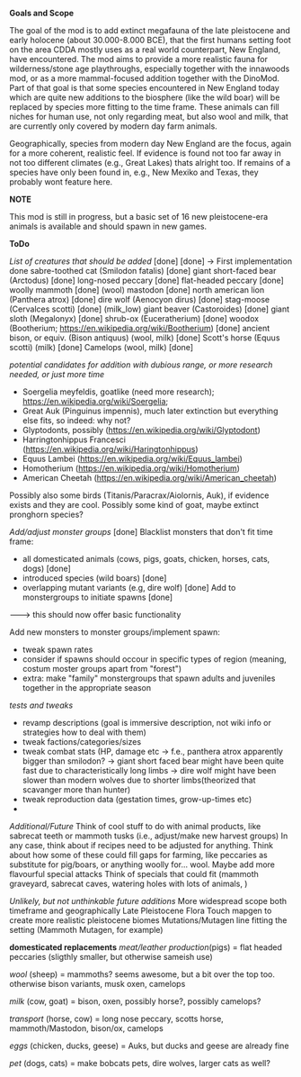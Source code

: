 **Goals and Scope**

The goal of the mod is to add extinct megafauna of the late pleistocene and early holocene (about 30.000-8.000 BCE), that the first humans setting foot on the area CDDA mostly uses as a real world counterpart, New England, have encountered.
The mod aims to provide a more realistic fauna for wilderness/stone age playthroughs, especially together with the innawoods mod, or as a more mammal-focused addition together with the DinoMod. Part of that goal is that some species encountered in New England today which are quite new additions to the biosphere (like the wild boar) will be replaced by species more fitting to the time frame. These animals can fill niches for human use, not only regarding meat, but also wool and milk, that are currently only covered by modern day farm animals.

Geographically, species from modern day New England are the focus, again for a more coherent, realistic feel. If evidence is found not too far away in not too different climates (e.g., Great Lakes) thats alright too. If remains of a species have only been found in, e.g., New Mexiko and Texas, they probably wont feature here.

**NOTE**

This mod is still in progress, but a basic set of 16 new pleistocene-era animals is available and should spawn in new games.

**ToDo**

*List of creatures that should be added* [done]
[done] -> First implementation done 
sabre-toothed cat (Smilodon fatalis) [done]
giant short-faced bear (Arctodus) [done]
long-nosed peccary [done]
flat-headed peccary [done]
woolly mammoth [done] (wool)
mastodon [done]
north american lion (Panthera atrox) [done]
dire wolf (Aenocyon dirus) [done]
stag-moose (Cervalces scotti) [done] (milk_low)
giant beaver (Castoroides) [done]
giant sloth (Megalonyx) [done]
shrub-ox (Euceratherium) [done]
woodox (Bootherium; https://en.wikipedia.org/wiki/Bootherium) [done]
ancient bison, or equiv. (Bison antiquus) (wool, milk) [done]
Scott's horse (Equus scotti) (milk) [done]
Camelops (wool, milk) [done]

*potential candidates for addition with dubious range, or more research needed, or just more time*
- Soergelia meyfeldis, goatlike (need more research); https://en.wikipedia.org/wiki/Soergelia;
- Great Auk (Pinguinus impennis), much later extinction but everything else fits, so indeed: why not?
- Glyptodonts, possibly (https://en.wikipedia.org/wiki/Glyptodont)
- Harringtonhippus Francesci (https://en.wikipedia.org/wiki/Haringtonhippus)
- Equus Lambei (https://en.wikipedia.org/wiki/Equus_lambei)
- Homotherium (https://en.wikipedia.org/wiki/Homotherium)
- American Cheetah (https://en.wikipedia.org/wiki/American_cheetah)

Possibly also some birds (Titanis/Paracrax/Aiolornis, Auk), if evidence exists and they are cool.
Possibly some kind of goat, maybe extinct pronghorn species?



*Add/adjust monster groups* [done]
Blacklist monsters that don't fit time frame:
- all domesticated animals (cows, pigs, goats, chicken, horses, cats, dogs) [done]
- introduced species (wild boars) [done]
- overlapping mutant variants (e.g, dire wolf) [done]
Add to monstergroups to initiate spawns [done]

---> this should now offer basic functionality

Add new monsters to monster groups/implement spawn:
- tweak spawn rates
- consider if spawns should occour in specific types of region (meaning, costum moster groups apart from "forest")
- extra: make "family" monstergroups that spawn adults and juveniles together in the appropriate season


*tests and tweaks*
- revamp descriptions (goal is immersive description, not wiki info or strategies how to deal with them)
- tweak factions/categories/sizes
- tweak combat stats (HP, damage etc 
    -> f.e., panthera atrox apparently bigger than smilodon?
    -> giant short faced bear might have been quite fast due to characteristically long limbs
    -> dire wolf might have been slower than modern wolves due to shorter limbs(theorized that scavanger more than hunter)
- tweak reproduction data (gestation times, grow-up-times etc)
-  


*Additional/Future*
Think of cool stuff to do with animal products, like sabrecat teeth or mammoth tusks (i.e., adjust/make new harvest groups)
In any case, think about if recipes need to be adjusted for anything.
Think about how some of these could fill gaps for farming, like peccaries as substitute for pig/boars, or anything woolly for... wool.
Maybe add more flavourful special attacks
Think of specials that could fit (mammoth graveyard, sabrecat caves, watering holes with lots of animals, )

*Unlikely, but not unthinkable future additions*
More widespread scope both timeframe and geographically
Late Pleistocene Flora
Touch mapgen to create more realistic pleistocene biomes
Mutations/Mutagen line fitting the setting (Mammoth Mutagen, for example)

**domesticated replacements**
*meat/leather production*(pigs) = flat headed peccaries (sligthly smaller, but otherwise sameish use)

*wool* (sheep) = mammoths? seems awesome, but a bit over the top too. otherwise bison variants, musk oxen, camelops

*milk* (cow, goat) = bison, oxen, possibly horse?, possibly camelops?

*transport* (horse, cow) = long nose peccary, scotts horse, mammoth/Mastodon, bison/ox, camelops

*eggs* (chicken, ducks, geese) = Auks, but ducks and geese are already fine

*pet* (dogs, cats) = make bobcats pets, dire wolves, larger cats as well?